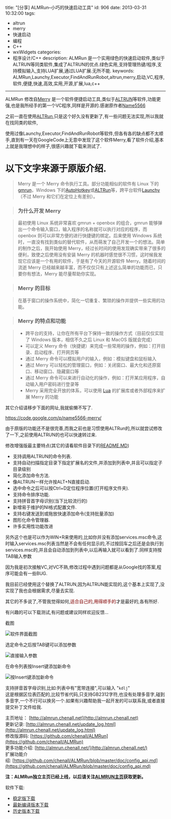 title: "[分享] ALMRun–小巧的快速启动工具"
id: 906
date: 2013-03-31 10:32:00
tags: 
- altrun
- merry
- 快速启动
- 编程
- C++
- wxWidgets
categories: 
- 程序设计/C++
description: ALMRun 是一个实用绿色的快速启动软件,类似于ALTRUN等同类软件,集成了ALTRUN的优点.绿色实用,支持管理热键/程序,支持模拟输入,支持LUA扩展,通过LUA扩展.无所不能.
keywords: ALMRun,Launchy,Executor,FindAndRunRobot,altrun,merry,启动,VC,程序,软件,便捷,快速,高效,实用,开源,扩展,lua,c++
---

ALMRun 修改自[Merry] 是一个软件便捷启动工具,类似于[ALTRUN]等软件,功能更强,也是我所经手的第一个VC程序,同样是开源的.感谢原作者[Name5566]

之前一直在使用[ALTRun],只是这个好久没有更新了,有一些问题无法实现,所以我就在找同类的软件,  

使用过像Launchy,Executor,FindAndRunRobot等软件,但各有各的缺点都不太顺手,直到有一天在GoogleCode上无意中发现了这个软件Merry,看了软件介绍,基本上就是我理想中的样子,很感兴趣就下载来测试了.

<!--more-->

以下文字来源于原版介绍.
=======================

>Merry 是一个 Merry 命令执行工具。部分功能相似的软件有 Linux 下的[gmrun](http://directory.fsf.org/wiki/Gmrun)，Windows 下的[AutoHotkey](http://www.autohotkey.com/)或[ALTRun]等，跨平台软件[Launchy](http://www.launchy.net/)（不过 Merry 和它们在定位上有差别）。

>### 为什么开发 Merry

>最初使用 Linux 系统非常喜欢 gmrun + openbox 的组合，gmrun 能够弹出一个命令输入窗口，输入程序的名称就可以执行对应的程序，而 openbox 则可以非常方便的进行快捷键的绑定。后来使用 Windows 系统时，一直没有找到类似的替代软件，从而萌发了自己开发一个的想法。简单的制作之后，我开始使用 Merry，经过长时间的使用发现确实带来了很多的便利，致使之后使用没有安装 Merry 的机器时感觉很不习惯，这时候我发现它应该是一个有用的软件，于是有了今天的开源软件 Merry。随着时间的流逝 Merry 已经越来越丰富，而不仅仅只有上述这么简单的功能而已，只要你有想法，Merry 能尽量帮助你实现。

>### Merry 的目标

>在基于窗口的操作系统中，简化一切重复、繁琐的操作并提供一些实用的功能。

>### Merry 的特点和功能

> *   跨平台的支持，让你在所有平台下保持一致的操作方式（目前仅仅实现了 Windows 版本，相信不久之后 Linux 和 MacOS 版就会完成）
> *   可以定义 Merry 命令（快捷键）来完成一些常用的操作，例如：打开目录、启动程序、打开网页等
> *   通过 Merry 命令可以模拟用户的输入，例如：模拟键盘和鼠标输入
> *   通过 Merry 可以轻松的管理窗口，例如：关闭窗口、最大化和还原窗口、移动窗口、隐藏窗口等
> *   通过 Merry 命令可以来进行自动化的操作，例如：打开某应用程序，自动输入用户密码进行登录等
> *   Merry 采用完全开放的体系，可以使用 [Lua](http://www.lua.org/) 的扩展库或者外部程序来扩展 Merry 的功能

其它介绍请移步下面的网址,我就偷懒不写了.

https://code.google.com/p/name5566-merry/

由于原版的功能还不是很完善,而我之前也是习惯使用ALTRun的,所以就尝试修改了一下,之前使用ALTRUN的也可以快速转过来.

修改增强版最主要特点(其它的请看软件目录下的[README.MD](https://github.com/chenall/Merry))

*   支持调用ALTRUN的命令列表.
*   支持自动扫描指定目录下指定扩展名的文件,并添加到列表中,并且可以指定子目录级别
*   简化添加命令方法.
*   像ALTRUN一样允许按ALT+N直接启动.
*   选中命令之后可以按Ctrl+D定位程序位置(打开程序文件夹).
*   支持命令排序功能.
*   支持拼音首字母识别(当下比较流行的)
*   新增易于维护的NI格式配置文件.
*   支持右键发送到或拖放快速添加命令(支持批量添加)
*   图形化命令管理器.
*   许多实用性功能改进

另外这个也是可以作为WIN+R来使用的,比如你并没有添加services.msc命令,这时输入services.msc列表当然是不会有任何显示的,不过按回车之后还是会执行到services.msc的,并且会自动添加到列表中,以后再输入就可以看到了.同样支持按TAB输入参数

因为我是初次接触VC,对VC不熟,修改过程中遇到问题都是从Google找的答案,程序可能会有一些BUG.

我目前已经使用这个替换了ALTRUN,因为ALTRUN能实现的,这个基本上实现了,没实现了我也会根据需求,尽量去实现.

其它的不多说了,不管我觉得如何,<span style="color: #800000;">适合自己的</span>,<span style="color: #800000;">用得顺手的</span>才是最好的,各有所好.

有兴趣的可以下载测试,有问题或建议同样欢迎反馈...

截图

![软件界面截图]([CDN_URL]:/img/ALMRunMain.png "软件界面截图")

选定命令之后按TAB键可以添加参数

![直接输入参数]([CDN_URL]:/img/merry_args.png "可以直接输入参数")

在命令列表按Insert键添加新命令

![按Insert键添加新命令]([CDN_URL]:/img/ALMRun_AddCmd.png "按Insert键添加新命令")

支持拼音首字母识别,比如:列表中有"宽带连接",可以输入 "`kdlj`"  
这是根据区位表匹配的,比较节省代码,只支持GB2312字符,也没有处理多音字,碰到多音字,一个不行可以换另一个.如果有兴趣帮助我一起开发的可以联系我,或者直接提交补丁文件给我.

主页地址： [http://almrun.chenall.net](http://almrun.chenall.net)  
更新记录: [http://almrun.chenall.net/update_log.html](http://almrun.chenall.net/update_log.html)  
修改版源码: [https://github.com/chenall/ALMRun](https://github.com/chenall/ALMRun)  
更多功能介绍: [http://almrun.chenall.net/](http://almrun.chenall.net/)  
扩展功能介绍: [https://github.com/chenall/ALMRun/blob/master/doc/config_api.md](https://github.com/chenall/ALMRun/blob/master/doc/config_api.md)  

**注：ALMRun独立主页已经上线，以后请关注[ALMRUN主页](http://almrun.chenall.net)获取更新。**

软件下载:
 * [稳定版下载](https://github.com/chenall/ALMRun/archive/v1.2.0.55_BIN.zip)  
 * [最新编译版本下载](https://github.com/chenall/ALMRun/archive/Build.zip)  
 * [历史版本下载](http://almrun.chenall.net/update_log.html)  

[Merry]: http://code.google.com/p/name5566-merry/
[Name5566]: http://name5566.com/ "ALMRun 的前身Merry作者"
[ALTRun]: https://code.google.com/p/altrun/
